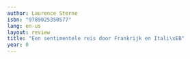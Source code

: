 ```yaml
---
author: Laurence Sterne
isbn: "9789025350577"
lang: en-us
layout: review
title: "Een sentimentele reis door Frankrijk en Itali\xEB"
year: 0
---
```

